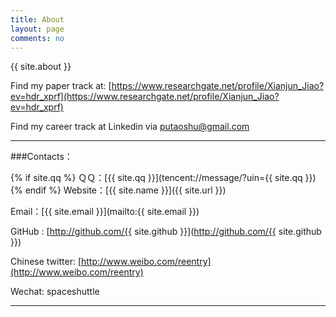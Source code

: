 ```yaml
---
title: About
layout: page
comments: no
---
```


{{ site.about }}

Find my paper track at: [https://www.researchgate.net/profile/Xianjun_Jiao?ev=hdr_xprf](https://www.researchgate.net/profile/Xianjun_Jiao?ev=hdr_xprf)

Find my career track at Linkedin via putaoshu@gmail.com 

----

###Contacts：

{% if site.qq %}
ＱＱ：[{{ site.qq }}](tencent://message/?uin={{ site.qq }})
{% endif %}
Website：[{{ site.name }}]({{ site.url }})

Email：[{{ site.email }}](mailto:{{ site.email }})

GitHub : [http://github.com/{{ site.github }}](http://github.com/{{ site.github }})

Chinese twitter: [http://www.weibo.com/reentry](http://www.weibo.com/reentry)

Wechat: spaceshuttle



----


